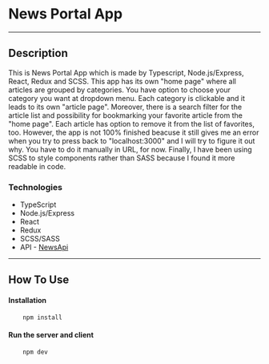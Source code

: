 # News Portal App

---

## Description

This is News Portal App which is made by Typescript, Node.js/Express, React, Redux and SCSS. This app has its own "home page" where all articles are grouped by categories. You have option to choose your category you want at dropdown menu. Each category is clickable and it leads to its own "article page". Moreover, there is a search filter for the article list and possibility for bookmarking your favorite article from the "home page". Each article has option to remove it from the list of favorites, too. However, the app is not 100% finished beacuse it still gives me an error when you try to press back to "localhost:3000" and I will try to figure it out why. You have to do it manually in URL, for now. Finally, I have been using SCSS to style components rather than SASS because I found it more readable in code.

### Technologies

- TypeScript
- Node.js/Express
- React
- Redux
- SCSS/SASS
- API - [NewsApi](https://newsapi.org/)

---

## How To Use

#### Installation

```
    npm install
```

#### Run the server and client

```
    npm dev
```

